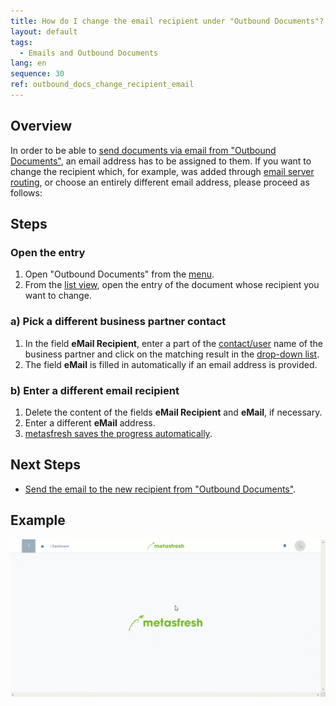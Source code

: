 ```yaml
---
title: How do I change the email recipient under "Outbound Documents"?
layout: default
tags:
  - Emails and Outbound Documents
lang: en
sequence: 30
ref: outbound_docs_change_recipient_email
---
```


## Overview
In order to be able to [send documents via email from "Outbound Documents"](Send_email_from_outbound_docs), an email address has to be assigned to them. If you want to change the recipient which, for example, was added through [email server routing](Setup_email_server_routing), or choose an entirely different email address, please proceed as follows:

## Steps

### Open the entry
1. Open "Outbound Documents" from the [menu](Menu).
1. From the [list view](ViewModes), open the entry of the document whose recipient you want to change.

### a) Pick a different business partner contact
1. In the field **eMail Recipient**, enter a part of the [contact/user](New_business_partner_customer) name of the business partner and click on the matching result in the <a href="Keyboard_shortcuts_reference#dropdown" title="Dynamic Search Box (Autocompletion)">drop-down list</a>.
1. The field **eMail** is filled in automatically if an email address is provided.

### b) Enter a different email recipient
1. Delete the content of the fields **eMail Recipient** and **eMail**, if necessary.
1. Enter a different **eMail** address.
1. [metasfresh saves the progress automatically](Saveindicator).

## Next Steps
- [Send the email to the new recipient from "Outbound Documents"](Send_email_from_outbound_docs).

## Example
![](assets/Outbound_docs_change_recipient_email.gif)
